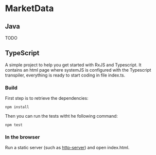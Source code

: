 # MarketData
## Java
TODO

## TypeScript
A simple project to help you get started with RxJS and Typescript. It contains an html page where systemJS is configured with the Typescript transpiler, everything is ready to start coding in file index.ts.

### Build
First step is to retrieve the dependencies:

    npm install

Then you can run the tests witht he following command:

    npm test

### In the browser
Run a static server (such as [http-server](https://www.npmjs.com/package/http-server)) and open index.html.
